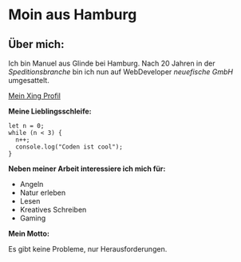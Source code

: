 # Moin aus Hamburg

## Über mich:
Ich bin Manuel aus Glinde bei Hamburg. Nach 20 Jahren in der _Speditionsbranche_ bin ich nun auf WebDeveloper _neuefische GmbH_ umgesattelt.

[Mein Xing Profil](https://www.xing.com/profile/Manuel_Verweyen/)

**Meine Lieblingsschleife:**
````
let n = 0;
while (n < 3) {
  n++;
  console.log("Coden ist cool");
}
````

**Neben meiner Arbeit interessiere ich mich für:**
- Angeln
- Natur erleben
- Lesen
- Kreatives Schreiben
- Gaming

**Mein Motto:**

Es gibt keine Probleme, nur Herausforderungen.
